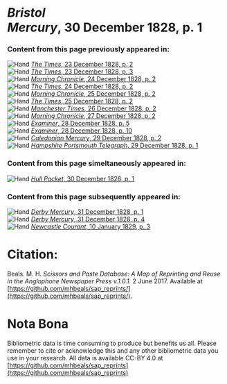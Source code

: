 # *Bristol Mercury*, 30 December 1828, p. 1  
  
### Content from this page previously appeared in:  
![Hand](http://scissorsandpaste.net/wp-content/uploads/2017/06/smallhandpointer.png) [*The Times*, 23 December 1828, p. 2](https://mhbeals.github.io/sap_html/The-Times/The-Times-23-December-1828-p-2)  
![Hand](http://scissorsandpaste.net/wp-content/uploads/2017/06/smallhandpointer.png) [*The Times*, 23 December 1828, p. 3](https://mhbeals.github.io/sap_html/The-Times/The-Times-23-December-1828-p-3)  
![Hand](http://scissorsandpaste.net/wp-content/uploads/2017/06/smallhandpointer.png) [*Morning Chronicle*, 24 December 1828, p. 2](https://mhbeals.github.io/sap_html/Morning-Chronicle/Morning-Chronicle-24-December-1828-p-2)  
![Hand](http://scissorsandpaste.net/wp-content/uploads/2017/06/smallhandpointer.png) [*The Times*, 24 December 1828, p. 2](https://mhbeals.github.io/sap_html/The-Times/The-Times-24-December-1828-p-2)  
![Hand](http://scissorsandpaste.net/wp-content/uploads/2017/06/smallhandpointer.png) [*Morning Chronicle*, 25 December 1828, p. 2](https://mhbeals.github.io/sap_html/Morning-Chronicle/Morning-Chronicle-25-December-1828-p-2)  
![Hand](http://scissorsandpaste.net/wp-content/uploads/2017/06/smallhandpointer.png) [*The Times*, 25 December 1828, p. 2](https://mhbeals.github.io/sap_html/The-Times/The-Times-25-December-1828-p-2)  
![Hand](http://scissorsandpaste.net/wp-content/uploads/2017/06/smallhandpointer.png) [*Manchester Times*, 26 December 1828, p. 2](https://mhbeals.github.io/sap_html/Manchester-Times/Manchester-Times-26-December-1828-p-2)  
![Hand](http://scissorsandpaste.net/wp-content/uploads/2017/06/smallhandpointer.png) [*Morning Chronicle*, 27 December 1828, p. 2](https://mhbeals.github.io/sap_html/Morning-Chronicle/Morning-Chronicle-27-December-1828-p-2)  
![Hand](http://scissorsandpaste.net/wp-content/uploads/2017/06/smallhandpointer.png) [*Examiner*, 28 December 1828, p. 5](https://mhbeals.github.io/sap_html/Examiner/Examiner-28-December-1828-p-5)  
![Hand](http://scissorsandpaste.net/wp-content/uploads/2017/06/smallhandpointer.png) [*Examiner*, 28 December 1828, p. 10](https://mhbeals.github.io/sap_html/Examiner/Examiner-28-December-1828-p-10)  
![Hand](http://scissorsandpaste.net/wp-content/uploads/2017/06/smallhandpointer.png) [*Caledonian Mercury*, 29 December 1828, p. 2](https://mhbeals.github.io/sap_html/Caledonian-Mercury/Caledonian-Mercury-29-December-1828-p-2)  
![Hand](http://scissorsandpaste.net/wp-content/uploads/2017/06/smallhandpointer.png) [*Hampshire Portsmouth Telegraph*, 29 December 1828, p. 1](https://mhbeals.github.io/sap_html/Hampshire-Portsmouth-Telegraph/Hampshire-Portsmouth-Telegraph-29-December-1828-p-1)  
  
### Content from this page simeltaneously appeared in:  
![Hand](http://scissorsandpaste.net/wp-content/uploads/2017/06/smallhandpointer.png) [*Hull Packet*, 30 December 1828, p. 1](https://mhbeals.github.io/sap_html/Hull-Packet/Hull-Packet-30-December-1828-p-1)  
  
### Content from this page subsequently appeared in:  
![Hand](http://scissorsandpaste.net/wp-content/uploads/2017/06/smallhandpointer.png) [*Derby Mercury*, 31 December 1828, p. 1](https://mhbeals.github.io/sap_html/Derby-Mercury/Derby-Mercury-31-December-1828-p-1)  
![Hand](http://scissorsandpaste.net/wp-content/uploads/2017/06/smallhandpointer.png) [*Derby Mercury*, 31 December 1828, p. 4](https://mhbeals.github.io/sap_html/Derby-Mercury/Derby-Mercury-31-December-1828-p-4)  
![Hand](http://scissorsandpaste.net/wp-content/uploads/2017/06/smallhandpointer.png) [*Newcastle Courant*, 10 January 1829, p. 3](https://mhbeals.github.io/sap_html/Newcastle-Courant/Newcastle-Courant-10-January-1829-p-3)  


# Citation: 

Beals. M. H. *Scissors and Paste Database: A Map of Reprinting and Reuse in the Anglophone Newspaper Press v.1.0.1.* 2 June 2017. Available at [https://github.com/mhbeals/sap_reprints/](https://github.com/mhbeals/sap_reprints/). 

# Nota Bona

Bibliometric data is time consuming to produce but benefits us all. Please remember to cite or acknowledge this and any other bibliometric data you use in your research. All data is available CC-BY 4.0 at [https://github.com/mhbeals/sap_reprints](https://github.com/mhbeals/sap_reprints)